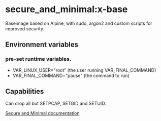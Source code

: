 # secure_and_minimal:x-base
Baseimage based on Alpine, with sudo, argon2 and custom scripts for improved security.

## Environment variables
### pre-set runtime variables.
* VAR_LINUX_USER="root" (the user running VAR_FINAL_COMMAND)
* VAR_FINAL_COMMAND="pause" (the command to run)

## Capabilities
Can drop all but SETPCAP, SETGID and SETUID.

[Secure and Minimal documentation](https://github.com/Kristianstad/secure_and_minimal/blob/master/README.md)
